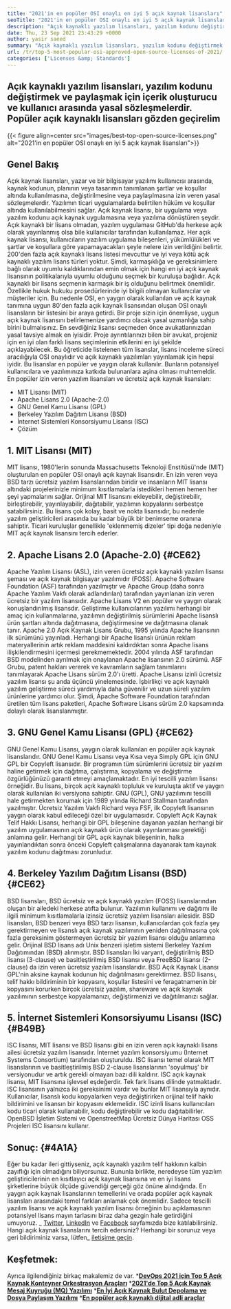 ```yaml
---
title: "2021'in en popüler OSI onaylı en iyi 5 açık kaynak lisansları" 
seoTitle: "2021'in en popüler OSI onaylı en iyi 5 açık kaynak lisansları" 
description: "Açık kaynaklı yazılım lisansları, yazılım kodunu değiştirmek ve paylaşmak için Yaratan ve Kullanıcı arasında yasal sözleşmelerdir. Popüler açık kaynaklı lisansları gözden geçirelim" 
date: Thu, 23 Sep 2021 23:43:29 +0000
author: yasir saeed
summary: "Açık kaynaklı yazılım lisansları, yazılım kodunu değiştirmek ve paylaşmak için Yaratan ve Kullanıcı arasında yasal sözleşmelerdir. Popüler açık kaynaklı lisansları gözden geçirelim" 
url: /tr/top-5-most-popular-osi-approved-open-source-licenses-of-2021/
categories: ['Licenses &amp; Standards']
---
```


## Açık kaynaklı yazılım lisansları, yazılım kodunu değiştirmek ve paylaşmak için içerik oluşturucu ve kullanıcı arasında yasal sözleşmelerdir. Popüler açık kaynaklı lisansları gözden geçirelim

{{< figure align=center src="images/best-top-open-source-licenses.png" alt="2021'in en popüler OSI onaylı en iyi 5 açık kaynak lisansları">}}


## **Genel Bakış** 
Açık kaynak lisansları, yazar ve bir bilgisayar yazılımı kullanıcısı arasında, kaynak kodunun, planının veya tasarımın tanımlanan şartlar ve koşullar altında kullanılmasına, değiştirilmesine veya paylaşılmasına izin veren yasal sözleşmelerdir. Yazılımın ticari uygulamalarda belirtilen hüküm ve koşullar altında kullanılabilmesini sağlar. Açık kaynak lisansı, bir uygulama veya yazılım kodunu açık kaynak uygulamasına veya yazılıma dönüştüren şeydir. Açık kaynaklı bir lisans olmadan, yazılım uygulaması GitHub'da herkese açık olarak yayınlanmış olsa bile kullanıcılar tarafından kullanılamaz. Her açık kaynak lisansı, kullanıcıların yazılım uygulama bileşenleri, yükümlülükleri ve şartlar ve koşullara göre yapamayacakları şeyle nelere izin verildiğini belirtir.
200'den fazla açık kaynaklı lisans listesi mevcuttur ve iyi veya kötü açık kaynaklı yazılım lisans türleri yoktur. Şimdi, karmaşıklığa ve gereksinimlere bağlı olarak uyumlu kaldıklarından emin olmak için hangi en iyi açık kaynak lisansının politikalarıyla uyumlu olduğunu seçmek bir kuruluşa bağlıdır. Açık kaynaklı bir lisans seçmenin karmaşık bir iş olduğunu belirtmek önemlidir. Özellikle hukuk hukuku prosedürlerinde iyi bilgili olmayan kullanıcılar ve müşteriler için. Bu nedenle OSI, en yaygın olarak kullanılan ve açık kaynak tanımına uygun 80'den fazla açık kaynak lisansından oluşan OSI onaylı lisansların bir listesini bir araya getirdi.
Bir proje sizin için önemliyse, uygun açık kaynak lisansını belirlemenize yardımcı olacak yasal uzmanlığa sahip birini bulmalısınız. En sevdiğiniz lisansı seçmeden önce avukatlarınızdan yasal tavsiye almak en iyisidir. Proje ayrıntılarınızı bilen bir avukat, projeniz için en iyi olan farklı lisans seçimlerinin etkilerini en iyi şekilde açıklayabilecek. Bu öğreticide listelenen tüm lisanslar, lisans inceleme süreci aracılığıyla OSI onaylıdır ve açık kaynaklı yazılımları yayınlamak için hepsi iyidir. Bu lisanslar en popüler ve yaygın olarak kullanılır. Bunların potansiyel kullanıcılara ve yazılımınıza katkıda bulunanlara aşina olması muhtemeldir. En popüler izin veren yazılım lisansları ve ücretsiz açık kaynak lisansları:
  * MIT Lisansı (MIT)
  * Apache Lisans 2.0 (Apache-2.0)
  * GNU Genel Kamu Lisansı (GPL)
  * Berkeley Yazılım Dağıtım Lisansı (BSD)
  * İnternet Sistemleri Konsorsiyumu Lisansı (ISC)
  * Çözüm

## 1. MIT Lisansı (MIT)
MIT lisansı, 1980'lerin sonunda Massachusetts Teknoloji Enstitüsü'nde (MIT) oluşturulan en popüler OSI onaylı açık kaynak lisansıdır. En izin veren veya BSD tarzı ücretsiz yazılım lisanslarından biridir ve insanların MIT lisansı altındaki projelerinizle minimum kısıtlamalarla istedikleri hemen hemen her şeyi yapmalarını sağlar.
Orijinal MIT lisansını ekleyebilir, değiştirebilir, birleştirebilir, yayınlayabilir, dağıtabilir, yazılımın kopyalarını serbestçe satabilirsiniz. Bu lisans çok kolay, basit ve nokta lisansıdır, bu nedenle yazılım geliştiricileri arasında bu kadar büyük bir benimseme oranına sahiptir. Ticari kuruluşlar genellikle 'eklenmemiş dizeler' tipi doğa nedeniyle MIT açık kaynak lisansını tercih ederler.

## 2. Apache Lisans 2.0 (Apache-2.0)   {#CE62}
Apache Yazılım Lisansı (ASL), izin veren ücretsiz açık kaynaklı yazılım lisansı şeması ve açık kaynak bilgisayar yazılımıdır (FOSS). Apache Software Foundation (ASF) tarafından yazılmıştır ve Apache Group (daha sonra Apache Yazılım Vakfı olarak adlandırılan) tarafından yayınlanan izin veren ücretsiz bir yazılım lisansıdır. Apache Lisans V2 en popüler ve yaygın olarak konuşlandırılmış lisansdır. Geliştirme kullanıcılarının yazılımı herhangi bir amaç için kullanmalarına, yazılımın değiştirilmiş sürümlerini Apache lisanslı ürün şartları altında dağıtmasına, değiştirmesine ve dağıtmasına olanak tanır. Apache 2.0 Açık Kaynak Lisans Grubu, 1995 yılında Apache lisansının ilk sürümünü yayınladı.
Herhangi bir Apache lisanslı ürünün reklam materyallerinin artık reklam maddesini kaldırdıktan sonra Apache lisans ilişkilendirmesini içermesi gerekmemektedir. 2004 yılında ASF tarafından BSD modelinden ayrılmak için onaylanan Apache lisansının 2.0 sürümü. ASF Grubu, patent hakları vererek ve kavramların sağlam tanımlarını tanımlayarak Apache Lisans sürüm 2.0'ı üretti. Apache Lisansı izinli ücretsiz yazılım lisansı şu anda üçüncü yinelemesinde. İşbirlikçi ve açık kaynaklı yazılım geliştirme süreci yardımıyla daha güvenilir ve uzun süreli yazılım ürünlerine yardımcı olur. Şimdi, Apache Software Foundation tarafından üretilen tüm lisans paketleri, Apache Software Lisans sürüm 2.0 kapsamında dolaylı olarak lisanslanmıştır.

## 3. GNU Genel Kamu Lisansı (GPL)   {#CE62}
GNU Genel Kamu Lisansı, yaygın olarak kullanılan en popüler açık kaynak lisanslarıdır. GNU Genel Kamu Lisansı veya Kısa veya Simply GPL için GNU GPL bir Copyleft lisansıdır. Bir programın tüm sürümlerini ücretsiz bir yazılım haline getirmek için dağıtma, çalıştırma, kopyalama ve değiştirme özgürlüğünüzü garanti etmeyi amaçlamaktadır. En iyi tescilli yazılım lisansı örneğidir. Bu lisans, birçok açık kaynaklı topluluk ve kuruluşta aktif ve yaygın olarak kullanılan iki versiyona sahiptir.
GNU (GPL), GNU yazılımını tescilli hale getirmekten korumak için 1989 yılında Richard Stallman tarafından yazılmıştır. Ücretsiz Yazılım Vakfı Richard veya FSF, ilk Copyleft lisansının yaygın olarak kabul edileceği özel bir uygulamasıdır. Copyleft Açık Kaynak Telif Hakkı Lisansı, herhangi bir GPL bileşenine dayanan yazılan herhangi bir yazılım uygulamasının açık kaynaklı ürün olarak yayınlanması gerektiği anlamına gelir. Herhangi bir GPL açık kaynak bileşeninin, halka yayınlandıktan sonra önceki Copyleft çalışmalarına dayanarak tam kaynak yazılım kodunu dağıtması zorunludur.

## 4. Berkeley Yazılım Dağıtım Lisansı (BSD)   {#CE62}
BSD lisansları, BSD ücretsiz ve açık kaynaklı yazılım (FOSS) lisanslarından oluşan bir ailedeki herkese atıfta bulunur. Yazılımın kullanımı ve dağıtımı ile ilgili minimum kısıtlamalarla izinsiz ücretsiz yazılım lisansları ailesidir. BSD lisansları, BSD benzeri veya BSD tarzı lisansın, kullanıcılardan çok fazla şey gerektirmeyen ve lisanslı açık kaynak yazılımının yeniden dağıtılmasına çok fazla gereksinim göstermeyen ücretsiz bir yazılım lisansı olduğu anlamına gelir.
Orijinal BSD lisans adı Unix benzeri işletim sistemi Berkeley Yazılım Dağıtımından (BSD) alınmıştır. BSD lisansları İki varyant, değiştirilmiş BSD lisansı (3-clause) ve basitleştirilmiş BSD lisansı veya FreeBSD lisansı (2-clause) da izin veren ücretsiz yazılım lisanslarıdır. BSD Açık Kaynak Lisansı GPL'nin aksine kaynak kodunun hiç dağıtılmasını gerektirmez. BSD lisansı, telif hakkı bildiriminin bir kopyasını, koşullar listesini ve feragatnamenin bir kopyasını korurken birçok ücretsiz yazılım, shareware ve açık kaynak yazılımının serbestçe kopyalamanızı, değiştirmenizi ve dağıtılmanızı sağlar.

## 5. İnternet Sistemleri Konsorsiyumu Lisansı (ISC)   {#B49B}
ISC lisansı, MIT lisansı ve BSD lisansı gibi en izin veren açık kaynaklı lisans ailesi ücretsiz yazılım lisansıdır. İnternet yazılım konsorsiyumu (Internet Systems Consortium) tarafından oluşturuldu. ISC lisansı temel olarak MIT lisanslarının ve basitleştirilmiş BSD 2-clause lisanslarının 'soyulmuş' bir versiyonudur ve artık gerekli olmayan bazı dili kaldırır.
ISC açık kaynak lisansı, MIT lisansına işlevsel eşdeğerdir. Tek fark lisans dilinde yatmaktadır. ISC lisansının yalnızca iki gereksinimi vardır ve bunlar MIT lisansıyla aynıdır. Kullanıcılar, lisanslı kodu kopyalarken veya değiştirirken orijinal telif hakkı bildirimini ve lisansın bir kopyasını eklemelidir. ISC izinli lisans kullanıcıları kodu ticari olarak kullanabilir, kodu değiştirebilir ve kodu dağıtabilirler. OpenBSD İşletim Sistemi ve OpenstreetMap Ücretsiz Dünya Haritası OSS Projeleri ISC lisansını kullanır.

## Sonuç:   {#4A1A}
Eğer bu kadar ileri gittiyseniz, açık kaynaklı yazılım telif hakkının kalbin zayıflığı için olmadığını biliyorsunuz. Bununla birlikte, neredeyse tüm yazılım geliştiricilerinin en kısıtlayıcı açık kaynak lisansına ve en iyi lisans şirketlerine büyük ölçüde güvendiği gerçeği göz önüne alındığında. En yaygın açık kaynak lisanslarının temellerini ve orada popüler açık kaynak lisansları arasındaki temel farkları anlamak çok önemlidir. Sadece tescilli yazılım lisansı ve açık kaynaklı yazılım lisansı örneğinin bu açıklamasının potansiyel lisans mayın tarlasını biraz daha gezgin hale getirdiğini umuyoruz.
_ [Twitter][1], [LinkedIn][2] ve [Facebook][3] sayfamızda bize katılabilirsiniz. Hangi açık kaynak lisanslarını tercih edersiniz? Herhangi bir sorunuz veya geri bildiriminiz varsa, lütfen_ [iletişime geçin][4].

## Keşfetmek:
Ayrıca ilgilendiğiniz birkaç makalemiz de var.
  ***[DevOps 2021 için Top 5 Açık Kaynak Konteyner Orkestrasyon Araçları][5]** 
  ***[2021'de Top 5 Açık Kaynak Mesaj Kuyruğu (MQ) Yazılımı][6]** 
  ***[En İyi Açık Kaynak Bulut Depolama ve Dosya Paylaşım Yazılımı][7]** 
  ***[En popüler açık kaynaklı dijital adli araçlar][8]** 

  
[1]: https://twitter.com/containerize_co
[2]: https://www.linkedin.com/company/containerize/
[3]: http://facebook.com/containerize
[4]: mailto:yasir.saeed@aspose.com
[5]: https://blog.containerize.com/devops/top-5-open-source-container-orchestration-tools-for-devops-in-2021/
[6]: https://blog.containerize.com/message-queue-software/top-5-open-source-message-queue-software-in-2021/
[7]: https://products.containerize.com/backup-and-sync/
[8]: https://blog.containerize.com/digital-forensic-tools/top-5-open-source-digital-forensic-tools-in-2021/
